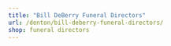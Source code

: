 ```yaml
---
title: "Bill DeBerry Funeral Directors"
url: /denton/bill-deberry-funeral-directors/
shop: funeral directors
---
```

